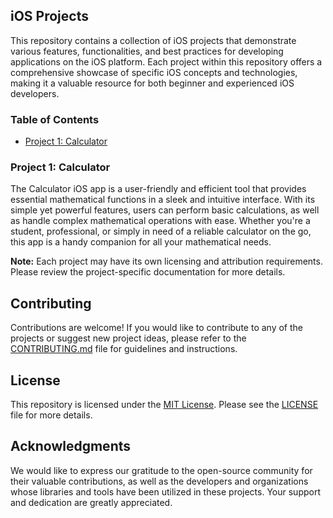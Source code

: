 ## iOS Projects

This repository contains a collection of iOS projects that demonstrate various features, functionalities, and best practices for developing applications on the iOS platform. Each project within this repository offers a comprehensive showcase of specific iOS concepts and technologies, making it a valuable resource for both beginner and experienced iOS developers.

### Table of Contents

- [Project 1: Calculator](#project-1-calculator)

### Project 1: Calculator

The Calculator iOS app is a user-friendly and efficient tool that provides essential mathematical functions in a sleek and intuitive interface. With its simple yet powerful features, users can perform basic calculations, as well as handle complex mathematical operations with ease. Whether you're a student, professional, or simply in need of a reliable calculator on the go, this app is a handy companion for all your mathematical needs.


**Note:** Each project may have its own licensing and attribution requirements. Please review the project-specific documentation for more details.

## Contributing

Contributions are welcome! If you would like to contribute to any of the projects or suggest new project ideas, please refer to the [CONTRIBUTING.md](CONTRIBUTING.md) file for guidelines and instructions.

## License

This repository is licensed under the [MIT License](LICENSE). Please see the [LICENSE](LICENSE) file for more details.

## Acknowledgments

We would like to express our gratitude to the open-source community for their valuable contributions, as well as the developers and organizations whose libraries and tools have been utilized in these projects. Your support and dedication are greatly appreciated.
